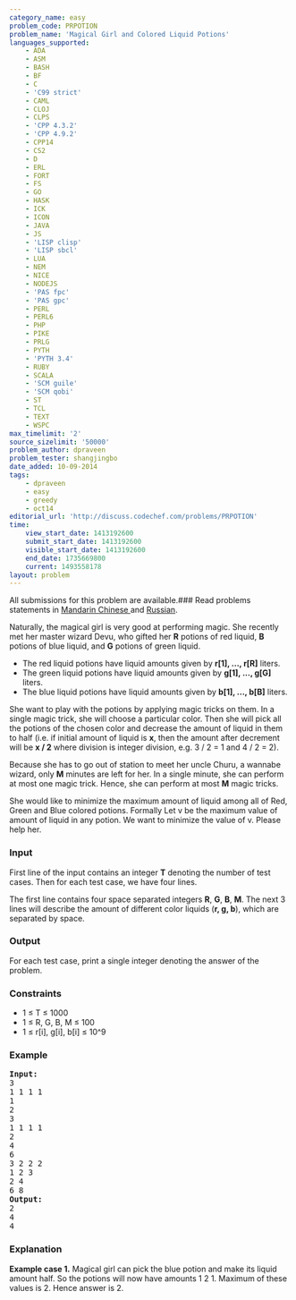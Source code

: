 ```yaml
---
category_name: easy
problem_code: PRPOTION
problem_name: 'Magical Girl and Colored Liquid Potions'
languages_supported:
    - ADA
    - ASM
    - BASH
    - BF
    - C
    - 'C99 strict'
    - CAML
    - CLOJ
    - CLPS
    - 'CPP 4.3.2'
    - 'CPP 4.9.2'
    - CPP14
    - CS2
    - D
    - ERL
    - FORT
    - FS
    - GO
    - HASK
    - ICK
    - ICON
    - JAVA
    - JS
    - 'LISP clisp'
    - 'LISP sbcl'
    - LUA
    - NEM
    - NICE
    - NODEJS
    - 'PAS fpc'
    - 'PAS gpc'
    - PERL
    - PERL6
    - PHP
    - PIKE
    - PRLG
    - PYTH
    - 'PYTH 3.4'
    - RUBY
    - SCALA
    - 'SCM guile'
    - 'SCM qobi'
    - ST
    - TCL
    - TEXT
    - WSPC
max_timelimit: '2'
source_sizelimit: '50000'
problem_author: dpraveen
problem_tester: shangjingbo
date_added: 10-09-2014
tags:
    - dpraveen
    - easy
    - greedy
    - oct14
editorial_url: 'http://discuss.codechef.com/problems/PRPOTION'
time:
    view_start_date: 1413192600
    submit_start_date: 1413192600
    visible_start_date: 1413192600
    end_date: 1735669800
    current: 1493558178
layout: problem
---
```

All submissions for this problem are available.###  Read problems statements in [Mandarin Chinese ](http://www.codechef.com/download/translated/OCT14/mandarin/PRPOTION.pdf) and [Russian](http://www.codechef.com/download/translated/OCT14/russian/PRPOTION.pdf).

Naturally, the magical girl is very good at performing magic. She recently met her master wizard Devu, who gifted her **R** potions of red liquid,
**B** potions of blue liquid, and **G** potions of green liquid.

- The red liquid potions have liquid amounts given by **r\[1\], ..., r\[R\]** liters.
- The green liquid potions have liquid amounts given by **g\[1\], ..., g\[G\]** liters.
- The blue liquid potions have liquid amounts given by **b\[1\], ..., b\[B\]** liters.

She want to play with the potions by applying magic tricks on them. In a single magic trick, she will choose a particular color. Then she will pick all the potions of the chosen color and decrease the amount of liquid in them to half (i.e. if initial amount
of liquid is **x**, then the amount after decrement will be **x / 2**  where division is integer division, e.g. 3 / 2 = 1 and 4 / 2 = 2).

Because she has to go out of station to meet her uncle Churu, a wannabe wizard, only **M** minutes are left for her. In a single minute, she can perform at most one magic trick. Hence, she can perform at most **M** magic tricks.

She would like to minimize the maximum amount of liquid among all of Red, Green and Blue colored potions. Formally Let v be the maximum value of amount of liquid in any potion. We want to minimize the value of v.
Please help her.

### Input

First line of the input contains an integer **T** denoting the number of test cases.
Then for each test case, we have four lines.

The first line contains four space separated integers **R**, **G**, **B**, **M**. The next 3 lines will describe the amount of different color liquids (**r, g, b**), which are separated by space.

### Output

For each test case, print a single integer denoting the answer of the problem.

### Constraints

- 1 ≤ T ≤ 1000
- 1 ≤ R, G, B, M ≤ 100
- 1 ≤ r\[i\], g\[i\], b\[i\] ≤ 10^9

### Example

<pre><b>Input:</b>
3
1 1 1 1
1
2
3
1 1 1 1
2
4
6
3 2 2 2
1 2 3
2 4
6 8
<b>Output:</b>
2
4
4
</pre>
### Explanation

**Example case 1.** Magical girl can pick the blue potion and make its liquid amount half. So the potions will now have amounts 1 2 1. Maximum of these values is 2. Hence answer is 2.
